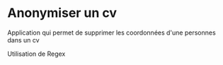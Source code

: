 # Anonymiser un cv

Application qui permet de supprimer les coordonnées d'une personnes dans un cv

Utilisation de Regex
